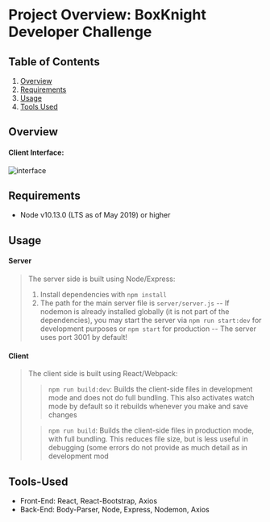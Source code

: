 # Project Overview: BoxKnight Developer Challenge

## Table of Contents

1. [Overview](#overview)
1. [Requirements](#requirements)
1. [Usage](#usage)
1. [Tools Used](#tools-used)

## Overview

#### Client Interface:

![interface](https://media.giphy.com/media/W0VV1LHnrMgOvwuEs1/giphy.gif)

## Requirements

- Node v10.13.0 (LTS as of May 2019) or higher

## Usage

#### Server

> The server side is built using Node/Express:
>
> 1. Install dependencies with `npm install`
> 2. The path for the main server file is `server/server.js`
>    -- If nodemon is already installed globally (it is not part of the dependencies), you may start the server via `npm run start:dev` for development purposes or `npm start` for production
>    -- The server uses port 3001 by default!

#### Client

> The client side is built using React/Webpack:
>
> > `npm run build:dev`: Builds the client-side files in development mode and does not do full bundling. This also activates watch mode by default so it rebuilds whenever you make and save changes
>
> > `npm run build`: Builds the client-side files in production mode, with full bundling. This reduces file size, but is less useful in debugging (some errors do not provide as much detail as in development mod

## Tools-Used

- Front-End: React, React-Bootstrap, Axios
- Back-End: Body-Parser, Node, Express, Nodemon, Axios
